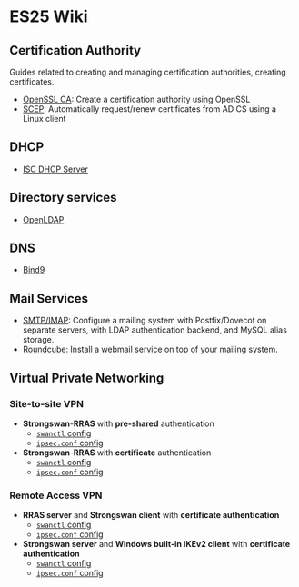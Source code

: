 # ES25 Wiki

## Certification Authority

Guides related to creating and managing certification authorities, creating certificates.

 - [OpenSSL CA](/cert/openssl): Create a certification authority using OpenSSL
 - [SCEP](/cert/scep): Automatically request/renew certificates from AD CS using a Linux client

## DHCP

- [ISC DHCP Server](/DHCP/isc-dhcp-server)

## Directory services

 - [OpenLDAP](/directory-services/openldap)

## DNS

- [Bind9](/DNS/Bind9)


## Mail Services

 - [SMTP/IMAP](/mail/smtp-imap): Configure a mailing system with Postfix/Dovecot on separate servers, with LDAP authentication backend, and MySQL alias storage.
 - [Roundcube](/mail/roundcube): Install a webmail service on top of your mailing system.

## Virtual Private Networking

### Site-to-site VPN

 - **Strongswan**-**RRAS** with **pre-shared** authentication
   - [`swanctl` config](/vpn/linux-windows-strongswan-new)
   - [`ipsec.conf` config](/vpn/s2s-strongswan-rras-old-psk)
 - **Strongswan**-**RRAS** with **certificate** authentication
   - [`swanctl` config](/vpn/linux-windows-strongswan-cert-new)
   - [`ipsec.conf` config](/vpn/s2s-strongswan-rras-old-cert)

### Remote Access VPN

 - **RRAS server** and **Strongswan client** with **certificate authentication**
   - [`swanctl` config](/vpn/rras-srv-strongswan-ra-client-cert)
   - [`ipsec.conf` config](/vpn/rras-strong-cl-cert-legacy)
 - **Strongswan server** and **Windows built-in IKEv2 client** with **certificate authentication**
   - [`swanctl` config](/vpn/strongswan-srv-windows-client-cert)
   - [`ipsec.conf` config](/vpn/win-clt-strong-srv-cert-legacy)
